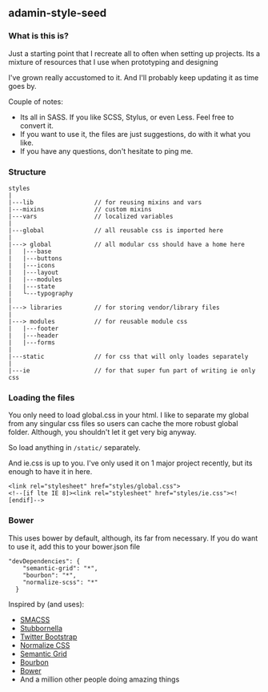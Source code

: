 ## adamin-style-seed

### What is this is?
Just a starting point that I recreate all to often when setting up projects.
Its a mixture of resources that I use when prototyping and designing

I've grown really accustomed to it.  And I'll probably keep updating it as time goes by.

Couple of notes:

- Its all in SASS.  If you like SCSS, Stylus, or even Less.  Feel free to convert it.
- If you want to use it, the files are just suggestions, do with it what you like.
- If you have any questions, don't hesitate to ping me.

### Structure
```
styles
|
|---lib                 // for reusing mixins and vars
|---mixins              // custom mixins
|---vars                // localized variables
|
|---global              // all reusable css is imported here
|
|---> global            // all modular css should have a home here
|   |---base
|   |---buttons
|   |---icons
|   |---layout
|   |---modules
|   |---state
|   └---typography
|
|---> libraries         // for storing vendor/library files
|
|---> modules           // for reusable module css
|   |---footer
|   |---header
|   |---forms
|
|---static              // for css that will only loades separately
|
|---ie                  // for that super fun part of writing ie only css

```

### Loading the files
You only need to load global.css in your html.  I like to separate my
global from any singular css files so users can cache the more robust global folder.
Although, you shouldn't let it get very big anyway.

So load anything in ```/static/``` separately.

And ie.css is up to you.  I've only used it on 1 major project recently, but its enough
to have it in here.

```
<link rel="stylesheet" href="styles/global.css">
<!--[if lte IE 8]><link rel="stylesheet" href="styles/ie.css"><![endif]-->
```

### Bower
This uses bower by default, although, its far from necessary.  If you do want to
use it, add this to your bower.json file

```
"devDependencies": {
    "semantic-grid": "*",
    "bourbon": "*",
    "normalize-scss": "*"
  }
```

Inspired by (and uses):
- [SMACSS](http://smacss.com/)
- [Stubbornella](http://www.stubbornella.org/content/)
- [Twitter Bootstrap](http://getbootstrap.com/)
- [Normalize CSS](http://necolas.github.io/normalize.css/)
- [Semantic Grid](http://semantic.gs/)
- [Bourbon](http://bourbon.io/)
- [Bower](http://bower.io/)
- And a million other people doing amazing things

